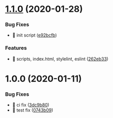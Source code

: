 # [1.1.0](https://github.com/shhdharmen/bootstrap-theme-kit/compare/v1.0.0...v1.1.0) (2020-01-28)


### Bug Fixes

* 🐛 init script ([e92bcfb](https://github.com/shhdharmen/bootstrap-theme-kit/commit/e92bcfb4dfa0b6e320a620269946a790d7fcfb88))


### Features

* 🎸 scripts, index.html, stylelint, eslint ([262eb33](https://github.com/shhdharmen/bootstrap-theme-kit/commit/262eb33efd53af572309a2a98f4647c08376043b))

# 1.0.0 (2020-01-11)


### Bug Fixes

* 🐛 ci fix ([3dc9b80](https://github.com/shhdharmen/bootstrap-theme-kit/commit/3dc9b805278c79ce72cef13fb7778f8f38c95581))
* 🐛 test fix ([0743b09](https://github.com/shhdharmen/bootstrap-theme-kit/commit/0743b0921a9490daae55c4a29258158b952649d6))
